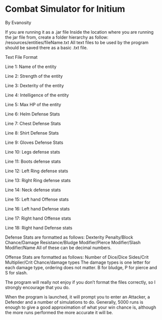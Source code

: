 # Combat Simulator for Initium

By Evanosity

If you are running it as a .jar file Inside the location where you are running the jar file from, create a folder hierarchy as follow: /resources/entities/fileName.txt All text files to be used by the program should be saved there as a basic .txt file.

Text File Format

Line 1: Name of the entity

Line 2: Strength of the entity

Line 3: Dexterity of the entity

Line 4: Intelligence of the entity

Line 5: Max HP of the entity

Line 6: Helm Defense Stats

Line 7: Chest Defense Stats

Line 8: Shirt Defense Stats

Line 9: Gloves Defense Stats

Line 10: Legs defense stats

Line 11: Boots defense stats

Line 12: Left Ring defense stats

Line 13: Right Ring defense stats

Line 14: Neck defense stats

Line 15: Left hand Offense stats

Line 16: Left hand Defense stats

Line 17: Right hand Offense stats

Line 18: Right hand Defense stats

Defense Stats are formatted as follows: Dexterity Penalty/Block Chance/Damage Resistance/Bludge Modifier/Pierce Modifier/Slash Modifier/Name All of these can be decimal numbers.

Offense Stats are formatted as follows: Number of Dice/Dice Sides/Crit Multiplier/Crit Chance/damage types The damage types is one letter for each damage type, ordering does not matter. B for bludge, P for pierce and S for slash.

The program will really not enjoy if you don’t format the files correctly, so I strongly encourage that you do.

When the program is launched, it will prompt you to enter an Attacker, a Defender and a number of simulations to do. Generally, 5000 runs is enough to give a good approximation of what your win chance is, although the more runs performed the more accurate it will be.
